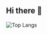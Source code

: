 ## Hi there 👋

![Top Langs](https://github-readme-stats.vercel.app/api/top-langs/?username=Dadaisuk1&exclude_repo=github-readme-stats,anuraghazra.github.io)
